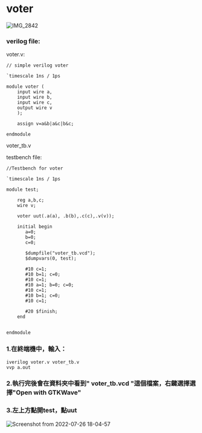 
# voter
![IMG_2842](https://user-images.githubusercontent.com/68816726/180979041-2090ae53-308a-476b-a93a-918dead1454a.jpeg)

### verilog file:
voter.v:
```
// simple verilog voter

`timescale 1ns / 1ps

module voter (
	input wire a,
	input wire b,
	input wire c,
	output wire v
	);
	
	assign v=a&b|a&c|b&c;
	
endmodule
```
voter_tb.v

testbench file:
```
//Testbench for voter

`timescale 1ns / 1ps

module test;

	reg a,b,c;
	wire v;
	
	voter uut(.a(a), .b(b),.c(c),.v(v));
	
	initial begin
	   a=0;
	   b=0;
	   c=0;
	   
	   $dumpfile("voter_tb.vcd");
	   $dumpvars(0, test);
	   
	   #10 c=1;
	   #10 b=1; c=0;
	   #10 c=1;
	   #10 a=1; b=0; c=0;
	   #10 c=1;
	   #10 b=1; c=0;
	   #10 c=1;
	   
	   #20 $finish;
	end
	   

endmodule
```
### 1.在終端機中，輸入：
```
iverilog voter.v voter_tb.v
vvp a.out
```
### 2.執行完後會在資料夾中看到" voter_tb.vcd "這個檔案，右鍵選擇選擇"Open with GTKWave"

### 3.左上方點開test，點uut
![Screenshot from 2022-07-26 18-04-57](https://user-images.githubusercontent.com/68816726/180980766-9f3b6a85-5417-4851-bb76-357e718ea304.png)

